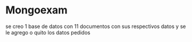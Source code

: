 # Mongoexam
se creo 1 base de datos con 11 documentos con sus respectivos datos y se le agrego o quito los datos pedidos
